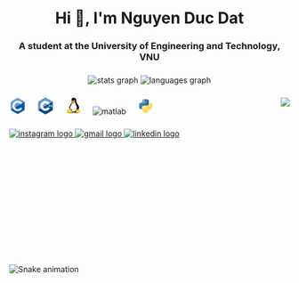 <h1 align="center">Hi 👋, I'm Nguyen Duc Dat</h1>
<h3 align="center">A student at the University of Engineering and Technology, VNU</h3>

###

<div align="center">
  <img src="https://github-readme-stats.vercel.app/api?username=d4zdut&hide_title=false&hide_rank=false&show_icons=true&include_all_commits=true&count_private=true&disable_animations=false&theme=dracula&locale=en&hide_border=false" height="150" alt="stats graph" />
  <img src="https://github-readme-stats.vercel.app/api/top-langs/?username=d4zdut&locale=en&hide_title=false&layout=compact&card_width=320&langs_count=5&theme=dracula&hide_border=false" height="150" alt="languages graph" />
</div>

###

<img align="right" height="300" src="https://lh4.googleusercontent.com/proxy/fvf-3amxUMHtjL9LQbiadGdvwUjjEM4GlcwtUCSjCMQGhSyCorvh-5n15eapHPoIHyWtlDF1SXCwrFZrnYig" />

###

<div align="left">
  <img src="https://raw.githubusercontent.com/devicons/devicon/master/icons/c/c-original.svg" alt="c" height="30"/>
  <img width="12"/>
  <img src="https://raw.githubusercontent.com/devicons/devicon/master/icons/cplusplus/cplusplus-original.svg" alt="cplusplus" height="30"/>
  <img width="12"/>
  <img src="https://raw.githubusercontent.com/devicons/devicon/master/icons/linux/linux-original.svg" alt="linux" height="30"/>
  <img width="12"/>
  <img src="https://upload.wikimedia.org/wikipedia/commons/2/21/Matlab_Logo.png" alt="matlab" height="30"/>
  <img width="12"/>
  <img src="https://raw.githubusercontent.com/devicons/devicon/master/icons/python/python-original.svg" alt="python" height="30"/>
  <img width="12"/>
</div>

###

<div align="left">
  <a href="https://www.instagram.com/duck_d4z/" target="_blank">
    <img src="https://img.shields.io/static/v1?message=Instagram&logo=instagram&label=&color=E4405F&logoColor=white&labelColor=&style=for-the-badge" height="25" alt="instagram logo"  />
  </a>
  <a href="mailto:ngducdat.rb@gmail.com">
    <img src="https://img.shields.io/static/v1?message=Gmail&logo=gmail&label=&color=D14836&logoColor=white&labelColor=&style=for-the-badge" height="25" alt="gmail logo"  />
  </a>
  <a href="https://www.linkedin.com/in/đùn-đụt-nguyễn-b07895250/" target="_blank">
    <img src="https://img.shields.io/static/v1?message=LinkedIn&logo=linkedin&label=&color=0077B5&logoColor=white&labelColor=&style=for-the-badge" height="25" alt="linkedin logo"  />
  </a>
</div>

###

<br clear="both">

<img src="https://raw.githubusercontent.com/maurodesouza/maurodesouza/output/snake.svg" alt="Snake animation" />

###
